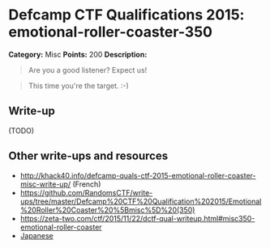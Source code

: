 # Defcamp CTF Qualifications 2015: emotional-roller-coaster-350

**Category:** Misc
**Points:** 200
**Description:**

>Are you a good listener? Expect us!

> This time you're the target. :-)


## Write-up

(TODO)

## Other write-ups and resources

* <http://khack40.info/defcamp-quals-ctf-2015-emotional-roller-coaster-misc-write-up/> (French)
* <https://github.com/RandomsCTF/write-ups/tree/master/Defcamp%20CTF%20Qualification%202015/Emotional%20Roller%20Coaster%20%5Bmisc%5D%20(350)>
* <https://zeta-two.com/ctf/2015/11/22/dctf-qual-writeup.html#misc350-emotional-roller-coaster>
* [Japanese](http://miettal.hatenablog.com/entry/2015/10/06/111232)